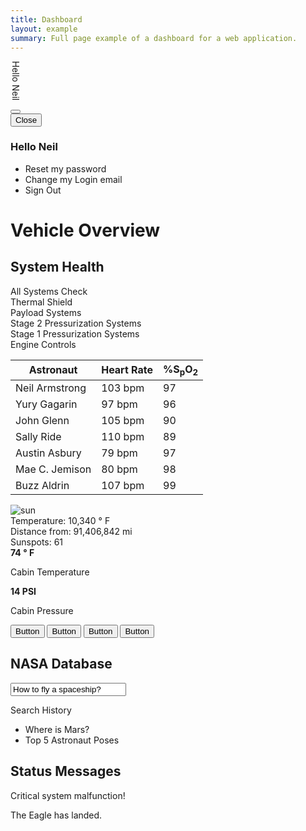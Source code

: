 ```yaml
---
title: Dashboard
layout: example
summary: Full page example of a dashboard for a web application.
---
```


<style>
body {
  background-color: var(--navy);
}
</style>

<div class="pos-fix background--med-blue h-100 px-3 flex flex--column flex--align-center hide show:tablet">
  <p style="writing-mode: vertical-rl;" class="text--white mt-4 text--size-xl">Hello Neil</p>
  <button class="button drawer__open transparent" data-drawer="dashboard">
    <i class="pi-cogs pi-lg text--black"></i>
  </button>
</div>
<div id="dashboard" class="drawer drawer-left background--navy">
  <div class="drawer__header background--lightblue p-3">
    <button class="button drawer__close button--navy" data-drawer="dashboard">
        Close <i class="pi-times"></i>
    </button>
    <h3 class="mb-0 mt-0 text--navy text--bold">Hello Neil</h3>
  </div>
  <div class="drawer__content p-3 flex--grow">
    <ul class="list text--white">
      <li class="list__item mb-3">
        <i class="pi-key mr-1" aria-hidden="true"></i> Reset my password
      </li>
      <li class="list__item mb-3">
        <i class="pi-login mr-1" aria-hidden="true"></i> Change my Login email
      </li>
      <li class="list__item">
        <i class="pi-logout mr-1" aria-hidden="true"></i> Sign Out
      </li>
    </ul>
</div>
</div>
<div class="background--navy h-100 px-4 py-3 ml-7">
  <h1 class="text--center text--white">
    Vehicle Overview
  </h1>
  <div class="block-container cards blocks px-2 pb-3">
    <div class="block tablet-up-6 laptop-up-3 desktop-up-2">
      <div class="card background--med-blue border--color-black border--width-3 rounded-3">
        <div class="card__content">
          <div class="card__header flex--justify-center border-b border--color-white pb-1">
            <div class="card__group text--white">
              <i class="pi-info-solid text--white"></i>
              <h2 class="card__title text--white">System Health</h2>
            </div>
          </div>
          <div class="flex flex--align-center">
            <i class="pi-plus-circle-solid rotate-45 pi-xl mr-3 text-negative"></i>
            <span class="text--white">All Systems Check</span>
          </div>
          <div class="flex flex--align-center my-3">
            <i class="pi-check-circle-solid pi-xl mr-3 text-positive"></i>
            <span class="text--white">Thermal Shield</span>
          </div>
          <div class="flex flex--align-center my-3">
            <i class="pi-check-circle-solid pi-xl mr-3 text-positive"></i>
            <span class="text--white">Payload Systems</span>
          </div>
          <div class="flex flex--align-center my-3">
            <i class="pi-plus-circle-solid rotate-45 pi-xl mr-3 text-negative"></i>
            <span class="text--white">Stage 2 Pressurization Systems</span>
          </div>
          <div class="flex flex--align-center my-3">
            <i class="pi-warning pi-xl mr-3 text-warning"></i>
            <span class="text--white">Stage 1 Pressurization Systems</span>
          </div>
          <div class="flex flex--align-center">
            <i class="pi-check-circle-solid pi-xl mr-3 text-positive"></i>
            <span class="text--white">Engine Controls</span>
          </div>
        </div>
      </div>
    </div>
    <div class="block tablet-up-6 laptop-up-6 desktop-up-8">
      <div class="card background--med-blue border--color-black border--width-3 p-0 rounded-3">
        <div class="card__content">
          <table class="table">
            <thead>
              <tr class="background--med-blue text--white">
                <th class="no-border">Astronaut</th>
                <th class="no-border">Heart Rate</th>
                <th class="no-border">%S<sub>p</sub>O<sub>2</sub></th>
              </tr>
            </thead>
            <tbody class="background--white">
              <tr>
                <td data-label="Astronaut">
                  Neil Armstrong
                </td>
                <td data-label="Heart Rate">
                  103 bpm
                </td>
                <td data-label="%SPO2">
                  97
                </td>
              </tr>
              <tr>
                <td data-label="Astronaut">
                  Yury Gagarin
                </td>
                <td data-label="Heart Rate">
                  97 bpm
                </td>
                <td data-label="%SPO2">
                  96
                </td>
              </tr>
              <tr>
                <td data-label="Astronaut">
                  John Glenn
                </td>
                <td data-label="Heart Rate">
                  105 bpm
                </td>
                <td data-label="%SPO2">
                  90
                </td>
              </tr>
              <tr>
                <td data-label="Astronaut">
                  Sally Ride
                </td>
                <td data-label="Heart Rate">
                  110 bpm
                </td>
                <td data-label="%SPO2">
                  89
                </td>
              </tr>
              <tr>
                <td data-label="Astronaut">
                  Austin Asbury
                </td>
                <td data-label="Heart Rate">
                  79 bpm
                </td>
                <td data-label="%SPO2">
                  97
                </td>
              </tr>
              <tr>
                <td data-label="Astronaut">
                  Mae C. Jemison
                </td>
                <td data-label="Heart Rate">
                  80 bpm
                </td>
                <td data-label="%SPO2">
                  98
                </td>
              </tr>
              <tr>
                <td data-label="Astronaut">
                  Buzz Aldrin
                </td>
                <td data-label="Heart Rate">
                  107 bpm
                </td>
                <td data-label="%SPO2">
                  99
                </td>
              </tr>
            </tbody>
          </table>
        </div>
      </div>
    </div>
    <div class="block tablet-up-6 laptop-up-3 desktop-up-2">
      <div class="card background--med-blue border--color-black border--width-3 rounded-3">
        <img class="card__image background--lightblue no-border" src="/images/sun-flare.jpg" alt="sun"/>
        <div class="card__content">
          <div class="flex flex--align-center mb-3">
            <span class="text--white">Temperature: 10,340 <span>&#176;</span> F</span>
          </div>
          <div class="flex flex--align-center my-3">
            <span class="text--white">Distance from: 91,406,842 mi</span>
          </div>
          <div class="flex flex--align-center my-3">
            <span class="text--white">Sunspots: 61</span>
          </div>
        </div>
      </div>
    </div>
    <div class="block tablet-up-6 laptop-up-4 desktop-up-2">
      <div class="card background--med-blue border--color-black border--width-3 rounded-3">
        <div class="card__content text--center flex flex--column flex--justify-center h-100">
          <strong class="text--size-xl text-positive">74 <span>&#176;</span> F</strong>
          <p class="text--white">Cabin Temperature</p>
          <strong class="text--size-xl text-negative">14 PSI</strong>
          <p class="text--white">Cabin Pressure</p>
        </div>
      </div>
    </div>
    <div class="block tablet-up-6 laptop-up-4 desktop-up-2">
      <div class="card background--med-blue border--color-black border--width-3 rounded-3">
        <div class="card__content flex flex--column flex--justify-between h-100">
          <button class="button button--navy py-2 px-7">Button</button>
          <button class="button button--skyblue py-2 px-7">Button</button>
          <button class="button button--navy py-2 px-7">Button</button>
          <button class="button button--skyblue py-2 px-7">Button</button>
        </div>
      </div>
    </div>
    <div class="block tablet-up-6 laptop-up-4 desktop-up-2">
      <div class="card background--med-blue border--color-black border--width-3 rounded-3">
        <div class="card__content text--center form">
          <div class="card__header">
            <div class="card__group">
              <i class="pi-book text--white"></i>
              <h2 class="card__title text--white">NASA Database</h2>
            </div>
          </div>
          <label class="form__field has-icon--right">
            <input type="text" value="How to fly a spaceship?" class="text--white"></input>
            <i aria-hidden="true" class="pi-search text--white"></i>
          </label>
          <div class="text--left text--white">
            <p class="mt-4">Search History</p>
            <ul class="list">
              <li class="list__item flex "><i aria-hidden="true" class="pi-search mr-2"></i>Where is Mars?</li>
              <li class="list__item flex "><i aria-hidden="true" class="pi-search mr-2"></i>Top 5 Astronaut Poses</li>
            </ul>
          </div>
        </div>
      </div>
    </div>
    <div class="block desktop-up-6">
      <div class="card background--med-blue border--color-black border--width-3 rounded-3">
        <div class="card__content text--center">
          <div class="card__header">
            <div class="card__group">
              <i class="pi-rocket text--white"></i>
              <h2 class="card__title text--white">Status Messages</h2>
            </div>
          </div>
          <div class="message message--error text--left">
            <p>Critical system malfunction!</p>
          </div>
          <div class="message message--success text--left">
            <p>The Eagle has landed.</p>
          </div>
        </div>
      </div>
    </div>
  </div>
</div>